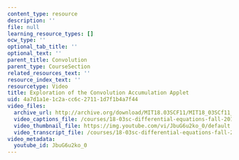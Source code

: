 ```yaml
---
content_type: resource
description: ''
file: null
learning_resource_types: []
ocw_type: ''
optional_tab_title: ''
optional_text: ''
parent_title: Convolution
parent_type: CourseSection
related_resources_text: ''
resource_index_text: ''
resourcetype: Video
title: Exploration of the Convolution Accumulation Applet
uid: 4a7d1a1e-1c2a-cc6c-2711-1d7f1b4a7f44
video_files:
  archive_url: http://archive.org/download/MIT18.03SCF11/MIT18_03SCf11_app3.mp4
  video_captions_file: /courses/18-03sc-differential-equations-fall-2011/6618241803475b29aafca2ca70e91fdf_JbuG6u2ko_0.vtt
  video_thumbnail_file: https://img.youtube.com/vi/JbuG6u2ko_0/default.jpg
  video_transcript_file: /courses/18-03sc-differential-equations-fall-2011/4f2a59048d689a2cd41088a5ad3ca1e9_JbuG6u2ko_0.pdf
video_metadata:
  youtube_id: JbuG6u2ko_0
---
```

